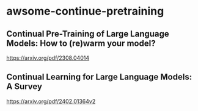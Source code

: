 # awsome-continue-pretraining

## Continual Pre-Training of Large Language Models: How to (re)warm your model?
https://arxiv.org/pdf/2308.04014


## Continual Learning for Large Language Models: A Survey
https://arxiv.org/pdf/2402.01364v2
